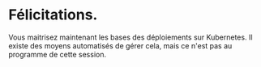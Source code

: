 # Félicitations.
Vous maitrisez maintenant les bases des déploiements sur Kubernetes. Il existe des moyens automatisés de gérer cela, mais ce n'est pas au programme de cette session.
